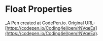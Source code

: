 # Float Properties
 _A Pen created at CodePen.io. Original URL: [https://codepen.io/Coding4el/pen/rNVqeEa](https://codepen.io/Coding4el/pen/rNVqeEa).

 